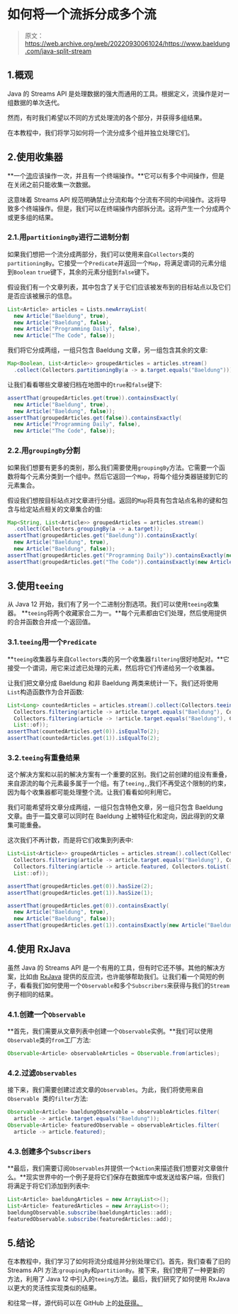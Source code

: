 # 如何将一个流拆分成多个流

> 原文：<https://web.archive.org/web/20220930061024/https://www.baeldung.com/java-split-stream>

## 1.概观

Java 的 Streams API 是处理数据的强大而通用的工具。根据定义，流操作是对一组数据的单次迭代。

然而，有时我们希望以不同的方式处理流的各个部分，并获得多组结果。

在本教程中，我们将学习如何将一个流分成多个组并独立处理它们。

## 2.使用收集器

**一个[流](/web/20220810180543/https://www.baeldung.com/java-streams)应该操作一次，并且有一个终端操作。**它可以有多个中间操作，但是在关闭之前只能收集一次数据。

这意味着 Streams API 规范明确禁止分流和每个分流有不同的中间操作。这将导致多个终端操作。但是，我们可以在终端操作内部拆分流。这将产生一个分成两个或更多组的结果。

### 2.1.用`partitioningBy`进行二进制分割

如果我们想把一个流分成两部分，我们可以使用来自`Collectors`类的`partitioningBy`。它接受一个`Predicate`并返回一个`Map`，将满足谓词的元素分组到`Boolean` `true`键下，其余的元素分组到`false`键下。

假设我们有一个文章列表，其中包含了关于它们应该被发布到的目标站点以及它们是否应该被展示的信息。

```java
List<Article> articles = Lists.newArrayList(
  new Article("Baeldung", true),
  new Article("Baeldung", false),
  new Article("Programming Daily", false),
  new Article("The Code", false));
```

我们将它分成两组，一组只包含 Baeldung 文章，另一组包含其余的文章:

```java
Map<Boolean, List<Article>> groupedArticles = articles.stream()
  .collect(Collectors.partitioningBy(a -> a.target.equals("Baeldung"))); 
```

让我们看看哪些文章被归档在地图中的`true`和`false`键下:

```java
assertThat(groupedArticles.get(true)).containsExactly(
  new Article("Baeldung", true),
  new Article("Baeldung", false));
assertThat(groupedArticles.get(false)).containsExactly(
  new Article("Programming Daily", false),
  new Article("The Code", false));
```

### 2.2.用`groupingBy`分割

如果我们想要有更多的类别，那么我们需要使用`groupingBy`方法。它需要一个函数将每个元素分类到一个组中。然后它返回一个`Map`，将每个组分类器链接到它的元素集合。

假设我们想按目标站点对文章进行分组。返回的`Map`将具有包含站点名称的键和包含与给定站点相关的文章集合的值:

```java
Map<String, List<Article>> groupedArticles = articles.stream()
  .collect(Collectors.groupingBy(a -> a.target));
assertThat(groupedArticles.get("Baeldung")).containsExactly(
  new Article("Baeldung", true),
  new Article("Baeldung", false));
assertThat(groupedArticles.get("Programming Daily")).containsExactly(new Article("Programming Daily", false));
assertThat(groupedArticles.get("The Code")).containsExactly(new Article("The Code", false));
```

## 3.使用`teeing`

从 Java 12 开始，我们有了另一个二进制分割选项。我们可以使用`teeing`收集器。 **`teeing`将两个收藏家合二为一。**每个元素都由它们处理，然后使用提供的合并函数合并成一个返回值。

### 3.1.`teeing`用一个`Predicate`

**`teeing`收集器与来自`Collectors`类的另一个收集器`filtering`很好地配对。**它接受一个谓词，用它来过滤已处理的元素，然后将它们传递给另一个收集器。

让我们把文章分成 Baeldung 和非 Baeldung 两类来统计一下。我们还将使用`List`构造函数作为合并函数:

```java
List<Long> countedArticles = articles.stream().collect(Collectors.teeing(
  Collectors.filtering(article -> article.target.equals("Baeldung"), Collectors.counting()),
  Collectors.filtering(article -> !article.target.equals("Baeldung"), Collectors.counting()),
  List::of));
assertThat(countedArticles.get(0)).isEqualTo(2);
assertThat(countedArticles.get(1)).isEqualTo(2);
```

### 3.2.`teeing`有重叠结果

这个解决方案和以前的解决方案有一个重要的区别。我们之前创建的组没有重叠，来自源流的每个元素最多属于一个组。有了`teeing,`,我们不再受这个限制的约束，因为每个收集器都可能处理整个流。让我们看看如何利用它。

我们可能希望将文章分成两组，一组只包含特色文章，另一组只包含 Baeldung 文章。由于一篇文章可以同时在 Baeldung 上被特征化和定向，因此得到的文章集可能重叠。

这次我们不再计数，而是将它们收集到列表中:

```java
List<List<Article>> groupedArticles = articles.stream().collect(Collectors.teeing(
  Collectors.filtering(article -> article.target.equals("Baeldung"), Collectors.toList()),
  Collectors.filtering(article -> article.featured, Collectors.toList()),
  List::of));

assertThat(groupedArticles.get(0)).hasSize(2);
assertThat(groupedArticles.get(1)).hasSize(1);

assertThat(groupedArticles.get(0)).containsExactly(
  new Article("Baeldung", true),
  new Article("Baeldung", false));
assertThat(groupedArticles.get(1)).containsExactly(new Article("Baeldung", true)); 
```

## 4.使用 RxJava

虽然 Java 的 Streams API 是一个有用的工具，但有时它还不够。其他的解决方案，比如由 [RxJava](/web/20220810180543/https://www.baeldung.com/rx-java) 提供的反应流，也许能够帮助我们。让我们看一个简短的例子，看看我们如何使用一个`Observable`和多个`Subscribers`来获得与我们的`Stream`例子相同的结果。

### 4.1.创建一个`Observable`

**首先，我们需要从文章列表中创建一个`Observable`实例。**我们可以使用`Observable`类的`from`工厂方法:

```java
Observable<Article> observableArticles = Observable.from(articles);
```

### 4.2.过滤`Observables`

接下来，我们需要创建过滤文章的`Observables`。为此，我们将使用来自`Observable `类的`filter`方法:

```java
Observable<Article> baeldungObservable = observableArticles.filter(
  article -> article.target.equals("Baeldung"));
Observable<Article> featuredObservable = observableArticles.filter(
  article -> article.featured);
```

### 4.3.创建多个`Subscribers`

**最后，我们需要订阅`Observables`并提供一个`Action`来描述我们想要对文章做什么。**现实世界中的一个例子是将它们保存在数据库中或发送给客户端，但我们将满足于将它们添加到列表中:

```java
List<Article> baeldungArticles = new ArrayList<>();
List<Article> featuredArticles = new ArrayList<>();
baeldungObservable.subscribe(baeldungArticles::add);
featuredObservable.subscribe(featuredArticles::add);
```

## 5.结论

在本教程中，我们学习了如何将流分成组并分别处理它们。首先，我们查看了旧的 Streams API 方法:`groupingBy`和`partitionBy`。接下来，我们使用了一种更新的方法，利用了 Java 12 中引入的`teeing`方法。最后，我们研究了如何使用 RxJava 以更大的灵活性实现类似的结果。

和往常一样，源代码可以在 GitHub 上的[处获得。](https://web.archive.org/web/20220810180543/https://github.com/eugenp/tutorials/tree/master/core-java-modules/core-java-streams-4)